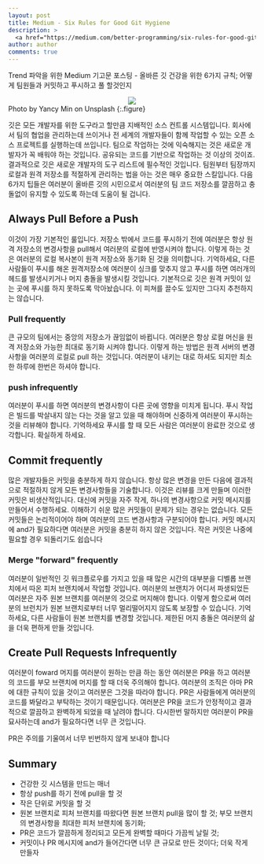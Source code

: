 ```yaml
---
layout: post
title: Medium - Six Rules for Good Git Hygiene
description: >
  <a href="https://medium.com/better-programming/six-rules-for-good-git-hygiene-5006cf9e9e2">원문 - Nick Hodges</a>
author: author
comments: true
---
```


Trend 파악을 위한 Medium 기고문 포스팅 - 올바른 깃 건강을 위한 6가지 규칙; 어떻게 팀원들과 커밋하고 푸시하고 풀 할것인지

<center>
<img src="https://miro.medium.com/max/10000/1*v6XeL5ZKVBpwwZlqHp-Isw.jpeg"/>
</center>
Photo by Yancy Min on Unsplash
{:.figure}

깃은 모든 개발자를 위한 도구라고 할만큼 지배적인 소스 컨트롤 시스템입니다. 회사에서 팀의 협업을 관리하는데 쓰이거나 전 세계의 개발자들이 함께 작업할 수 있는 오픈 소스 프로젝트를 실행하는데 쓰입니다. 팀으로 작업하는 것에 익숙해지는 것은 새로운 개발자가 꼭 배워야 하는 것입니다. 공유되는 코드를 기반으로 작업하는 것 이상의 것이죠. 결과적으로 깃은 새로운 개발자의 도구 리스트에 필수적인 것입니다. 팀원부터 팀장까지 로컬과 원격 저장소를 적절하게 관리하는 법을 아는 것은 매우 중요한 스킬입니다. 다음 6가지 팁들은 여러분이 올바른 깃의 시민으로서 여러분의 팀 코드 저장소를 깔끔하고 충돌없이 유지할 수 있도록 하는데 도움이 될 겁니다.

## Always Pull Before a Push

이것이 가장 기본적인 룰입니다. 저장소 밖에서 코드를 푸시하기 전에 여러분은 항상 원격 저장소의 변경사항을 pull해서 여러분의 로컬에 반영시켜야 합니다. 이렇게 하는 것은 여러분의 로컬 복사본이 원격 저장소와 동기화 된 것을 의미합니다. 기억하세요, 다른 사람들이 푸시를 해온 원격저장소에 여러분이 싱크를 맞추지 않고 푸시를 하면 여러개의 헤드를 발생시키거나 머지 충돌을 발생시킬 것입니다. 기본적으로 깃은 원격 커밋이 있는 곳에 푸시를 하지 못하도록 막아놨습니다. 이 피쳐를 끌수도 있지만 그다지 추천하지는 않습니다.

### Pull frequently

큰 규모의 팀에서는 중앙의 저장소가 끊임없이 바뀝니다. 여러분은 항상 로컬 머신을 원격 저장소와 가능한 최대로 동기화 시켜야 합니다. 이렇게 하는 방법은 원격 서버의 변경사항을 여러분의 로컬로 pull 하는 것입니다. 여러분이 내키는 대로 하셔도 되지만 최소한 하루에 한번은 하셔야 합니다.

### push infrequently

여러분이 푸시를 하면 여러분의 변경사항이 다른 곳에 영향을 미치게 됩니다. 푸시 작업은 빌드를 박살내지 않는 다는 것을 알고 있을 때 해야하며 신중하게 여러분이 푸시하는 것을 리뷰해야 합니다. 기억하세요 푸시를 할 때 모든 사람은 여러분이 완료한 것으로 생각합니다. 확실하게 하세요.

## Commit frequently

많은 개발자들은 커밋을 충분하게 하지 않습니다. 항상 많은 변경을 만든 다음에 결과적으로 적절하지 않게 모든 변경사항들을 기술합니다. 이것은 리뷰를 크게 만들며 이러한 커밋은 비생산적입니다. 대신에 커밋을 자주 작게, 하나의 변경사항으로 커밋 메시지를 만들어서 수행하세요. 이해하기 쉬운 많은 커밋들이 문제가 되는 경우는 없습니다. 모든 커밋들은 논리적이어야 하며 여러분의 코드 변경사항과 구분되어야 합니다. 커밋 메시지에 and가 필요하다면 여러분은 커밋을 충분히 하지 않은 것입니다. 작은 커밋은 나중에 필요할 경우 되돌리기도 쉽습니다

### Merge "forward" frequently

여러분이 일반적인 깃 워크플로우를 가지고 있을 때 많은 시간의 대부분을 디벨롭 브랜치에서 따온 피처 브랜치에서 작업할 것입니다. 여러분의 브랜치가 어디서 파생되었든 여러분은 자주 원본 브랜치를 여러분의 것으로 머지해야 합니다. 이렇게 함으로써 여러분의 브런치가 원본 브랜치로부터 너무 멀리떨어지지 않도록 보장할 수 있습니다. 기억하세요, 다른 사람들이 원본 브랜치를 변경할 것입니다. 제한된 머지 충돌은 여러분의 삶을 더욱 편하게 만들 것입니다.

## Create Pull Requests Infrequently

여러분이 foward 머지를 여러분이 원하는 만큼 하는 동안 여러분은 PR을 하고 여러분의 코드를 부모 브랜치에 머지를 할 때 더욱 주의해야 합니다. 여러분의 조직은 아마 PR에 대한 규칙이 있을 것이고 여러분은 그것을 따라야 합니다. PR은 사람들에게 여러분의 코드를 봐달라고 부탁하는 것이기 때문입니다. 여러분은 PR을 코드가 안정적이고 결과적으로 깔끔하고 완벽하게 되었을 때 날려야 합니다. 다시한번 말하지만 여러분이 PR을 묘사하는데 and가 필요하다면 너무 큰 것입니다.

PR은 주의를 기울여서 너무 빈번하지 않게 보내야 합니다

## Summary
* 건강한 깃 시스템을 만드는 매너
* 항상 push를 하기 전에 pull을 할 것
* 작은 단위로 커밋을 할 것
* 원본 브랜치로 피처 브랜치를 따왔다면 원본 브랜치 pull을 많이 할 것; 부모 브랜치의 변경사항을 최대한 피처 브랜치에 동기화;
* PR은 코드가 깔끔하게 정리되고 모든게 완벽할 때마다 가끔씩 날릴 것;
* 커밋이나 PR 메시지에 and가 들어간다면 너무 큰 규모로 만든 것이다; 더욱 작게 만들자
